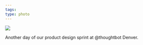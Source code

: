 ```yaml
---
tags: 
type: photo
---
```

<img src="http://31.media.tumblr.com/a7c412b5971d7a62edfc11ea39a2951b/tumblr_n06tgbQUFu1rdkc0do1_1280.jpg" />

Another day of our product design sprint at @thoughtbot Denver.
